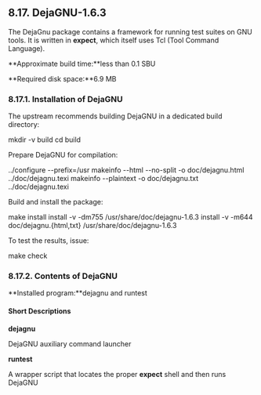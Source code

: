 ## 8.17. DejaGNU-1.6.3

The DejaGnu package contains a framework for running test suites on GNU tools. It is written in **expect**, which itself uses Tcl (Tool Command Language).

**Approximate build time:**less than 0.1 SBU

**Required disk space:**6.9 MB

### 8.17.1. Installation of DejaGNU

The upstream recommends building DejaGNU in a dedicated build directory:

mkdir -v build
cd       build

Prepare DejaGNU for compilation:

../configure --prefix=/usr
makeinfo --html --no-split -o doc/dejagnu.html ../doc/dejagnu.texi
makeinfo --plaintext       -o doc/dejagnu.txt  ../doc/dejagnu.texi

Build and install the package:

make install
install -v -dm755  /usr/share/doc/dejagnu-1.6.3
install -v -m644   doc/dejagnu.{html,txt} /usr/share/doc/dejagnu-1.6.3

To test the results, issue:

make check

### 8.17.2. Contents of DejaGNU

**Installed program:**dejagnu and runtest

#### Short Descriptions

**dejagnu**

DejaGNU auxiliary command launcher

**runtest**

A wrapper script that locates the proper **expect** shell and then runs DejaGNU